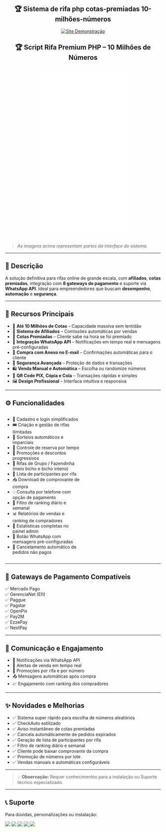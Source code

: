 <div align="center">
 <br>
  <h2>🏆 Sistema de rifa php cotas-premiadas 10-milhões-números</h2> 
<p>
  <a href="https://xsorte.alysson.shop/">
    <img src="https://img.shields.io/badge/Site%20Demonstração-Acessar-0d6efd?style=for-the-badge" alt="Site Demonstração">
  </a>
 
</p>
 
  <!--div style="display: inline-flex; gap: 20px;">
    <img src="img_1.png" alt="Imagem 1" width="300">
    <img src="img_2.png" alt="Imagem 2" width="300">
  </div-->
</div>
<div align="center">
<h2>🏆 Script Rifa Premium PHP – 10 Milhões de Números</h2>
</div>

<div align="center">
    <img src="img-README/1.gif" alt="Tela 5" width="300" style="margin: 10px;" /> 
  <!--img src="img-README/3.png" alt="Tela 1" width="200" style="margin: 10px;" />
  <img src="img-README/2.png" alt="Tela 2" width="200" style="margin: 10px;" />
  <img src="img-README/1.png" alt="Tela 3" width="200" style="margin: 10px;" />
  <img src="img-README/4.png" alt="Tela 4" width="200" style="margin: 10px;" /-->  
</div>

> _As imagens acima representam partes da interface do sistema._

---

## 🧩 Descrição

A solução definitiva para rifas online de grande escala, com **afiliados**, **cotas premiadas**, integração com **8 gateways de pagamento** e suporte via **WhatsApp API**. Ideal para empreendedores que buscam **desempenho**, **automação** e **segurança**.

---

## 🚀 Recursos Principais

- 🔢 **Até 10 Milhões de Cotas** – Capacidade massiva sem lentidão  
- 🧩 **Sistema de Afiliados** – Comissões automáticas por vendas  
- 🎁 **Cotas Premiadas** – Cliente sabe na hora se foi premiado  
- 💬 **Integração WhatsApp API** – Notificações em tempo real e mensagens pré-configuradas  
- 🧾 **Compra com Anexo no E-mail** – Confirmações automáticas para o cliente  
- 🔐 **Segurança Avançada** – Proteção de dados e transações  
- 🛍️ **Venda Manual e Automática** – Escolha ou randomize números  
- 📲 **QR Code PIX, Cópia e Cola** – Transações rápidas e simples  
- 🖼️ **Design Profissional** – Interface intuitiva e responsiva  

---

## ⚙️ Funcionalidades

<div style="display: flex; flex-wrap: wrap; justify-content: space-between;">

<div style="width: 48%;">

- 👥 Cadastro e login simplificados  
- 🎟️ Criação e gestão de rifas ilimitadas  
- 🔄 Sorteios automáticos e imparciais  
- 📅 Controle de reserva por tempo  
- 🧠 Promoções e descontos progressivos  
- 🐄 Rifas de Grupo / Fazendinha (meio bicho e bicho inteiro)  
- 📇 Lista de participantes por rifa  
- 📥 Download de comprovante de compra  
- 💡 Consulta por telefone com opção de pagamento  
- 🔎 Filtro de ranking diário e semanal  
- 📊 Relatórios de vendas e ranking de compradores  
- 🧮 Estatísticas completas no painel admin  
- 💬 Botão WhatsApp com mensagens pré-configuradas  
- 🚫 Cancelamento automático de pedidos não pagos  

</div>

</div>

---

## 💸 Gateways de Pagamento Compatíveis

✅ Mercado Pago  
✅ GerenciaNet (Efi)  
✅ Paggue  
✅ Pagstar  
✅ OpenPix  
✅ Pay2M  
✅ EzzePay  
✅ NextPay  

---

## 📢 Comunicação e Engajamento

- 📱 Notificações via WhatsApp API  
- 🔔 Alertas de venda em tempo real  
- 📣 Promoções por rifa e por número  
- 📤 Mensagens automáticas após compra  
- 📈 Engajamento com ranking dos compradores  

---

## ✨ Novidades e Melhorias

- ✅ Sistema super rápido para escolha de números aleatórios  
- ✅ CheckAuto estilizado  
- ✅ Aviso instantâneo de cotas premiadas  
- ✅ Cancela automáticamente de pedidos expirados  
- ✅ Geração de lista de participantes por rifa  
- ✅ Filtro de ranking diário e semanal  
- ✅ Cliente pode baixar comprovante da compra  
- ✅ Promoção de números por lote  
- ✅ Vendas manuais e automáticas configuráveis  

---

> 💡 **Observação:** Requer conhecimentos para a instalação ou Suporte técnico especializado.

---

## 📞 Suporte

Para dúvidas, personalizações ou instalação:  
<div> 
  <!--a href="#" target="_blank"><img src="https://img.shields.io/badge/YouTube-FF0000?style=for-the-badge&logo=youtube&logoColor=white" target="_blank"></a-->
<a href="https://www.instagram.com/alysson.s.almeida/" target="_blank"><img src="https://img.shields.io/badge/Instagram-E4405F?style=for-the-badge&logo=instagram&logoColor=white" target="_blank"></a>
<a href="https://www.facebook.com/alysson.almeida.asas.dev" target="_blank"><img src="https://img.shields.io/badge/Facebook-1877F2?style=for-the-badge&logo=facebook&logoColor=white" target="_blank"></a>
<a href = "mailto:alysson@asasdev.com.br	"><img src="https://img.shields.io/badge/-Mail-%23333?style=for-the-badge&logo=gmail&logoColor=white" target="_blank"></a>
<a href="https://wa.me/5511914336999" target="_blank">
<img src="https://img.shields.io/badge/WhatsApp-25D366?style=for-the-badge&logo=whatsapp&logoColor=white">
</a>
<a href="https://t.me/asas_dev" target="_blank">
<img src="https://img.shields.io/badge/Telegram-2CA5E0?style=for-the-badge&logo=telegram&logoColor=white">
</a>

</div>




